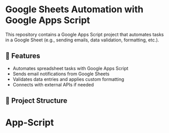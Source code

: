 # Google Sheets Automation with Google Apps Script

This repository contains a Google Apps Script project that automates tasks in a Google Sheet (e.g., sending emails, data validation, formatting, etc.).

## 🚀 Features

- Automates spreadsheet tasks with Google Apps Script
- Sends email notifications from Google Sheets
- Validates data entries and applies custom formatting
- Connects with external APIs if needed

## 📁 Project Structure

# App-Script

